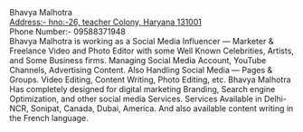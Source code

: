 <head>Bhavya Malhotra
<meta tag="title" content="Bhavya Malhotra">
<meta name="description" content="Bhavya Malhotra is a Advertising/Marketing Agency in Sonipat."></head><br>
<a href="https://goo.gl/maps/YrsouZbs3VNFYuXdA">Address:- hno:-26, teacher Colony, Haryana 131001</a><br>
Phone Number:- 09588371948<br>
Bhavya Malhotra is working as a Social Media Influencer — Marketer & Freelance Video and Photo Editor with some Well Known Celebrities, Artists, and Some Business firms. Managing Social Media Account, YouTube Channels, Advertising Content. Also Handling Social Media — Pages & Groups. Video Editing, Content Writing, Photo Editing, etc. Bhavya Malhotra Has completely designed for digital marketing Branding, Search engine Optimization, and other social media Services. Services Available in Delhi- NCR, Sonipat, Canada, Dubai, America. And also available content writing in the French language.

<!---
bhavyamalhotra2210/bhavyamalhotra2210 is a ✨ special ✨ repository because its `README.md` (this file) appears on your GitHub profile.
You can click the Preview link to take a look at your changes.
--->
